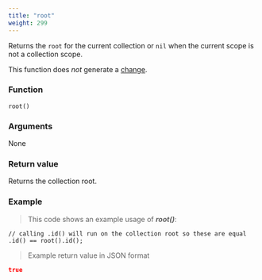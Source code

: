 ```yaml
---
title: "root"
weight: 299
---
```


Returns the `root` for the current collection or `nil` when the current scope is not a collection scope.

This function does *not* generate a [change](../../overview/changes).

### Function

`root()`

### Arguments

None

### Return value

Returns the collection root.

### Example

> This code shows an example usage of ***root()***:

```thingsdb,should_pass
// calling .id() will run on the collection root so these are equal
.id() == root().id();
```

> Example return value in JSON format

```json
true
```
